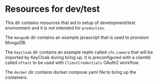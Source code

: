 # Resources for dev/test

This dir contains resources that aid in setup of development/test environment and it is not intended
for `production`.

The `mongodb` dir contains an example javascript that is used to provision MongoDB.

The `keycloak` dir contains an example realm called `sfn.camara` that will be imported by KeyCloak
during bring up. It is preconfigured with a clientId called `nftest` to be used with `ClientCredentials`
OAuth2 workflow.

The `docker` dir contains docker compose yaml file to bring up the containers.
